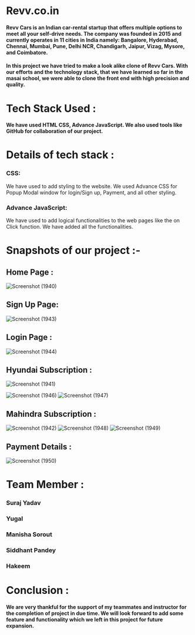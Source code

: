 
# Revv.co.in

#### Revv Cars is an Indian car-rental startup that offers multiple options to meet all your self-drive needs. The company was founded in 2015 and currently operates in 11 cities in India namely: Bangalore, Hyderabad, Chennai, Mumbai, Pune, Delhi NCR, Chandigarh, Jaipur, Vizag, Mysore, and Coimbatore.

#### In this project we have tried to make a look alike clone of Revv Cars. With our efforts and the technology stack, that we have learned so far in the masai school, we were able to clone the front end with high precision and quality.

# Tech Stack Used :

#### We have used HTML CSS, Advance JavaScript. We also used tools like GitHub for collaboration of our project.

# Details of tech stack :
### CSS:
We have used to add styling to the website. We used Advance CSS for Popup Modal window for login/Sign up, Payment, and all other styling.

### Advance JavaScript:
We have used to add logical functionalities to the web pages like the on Click function. We have added all the functionalities.

# Snapshots of our project :-

## Home Page :

![Screenshot (1940)](https://user-images.githubusercontent.com/108898197/202383297-e19563f6-8bc9-4a6e-89c0-b9291e48106d.png)

## Sign Up Page:
![Screenshot (1943)](https://user-images.githubusercontent.com/108898197/202383405-9f3d6c9c-7911-4251-9421-0e2cf147df9b.png)

## Login Page :

![Screenshot (1944)](https://user-images.githubusercontent.com/108898197/202383685-1877d6bc-d2d3-41c3-bf46-cf67ff357cef.png)

## Hyundai Subscription :
![Screenshot (1941)](https://user-images.githubusercontent.com/108898197/202383861-435d7477-4185-49a2-9266-1a836e3e23e2.png)

![Screenshot (1946)](https://user-images.githubusercontent.com/108898197/202383960-658ce60e-c6f5-4665-a436-fb1517105e9d.png)
![Screenshot (1947)](https://user-images.githubusercontent.com/108898197/202383984-2952b2fe-fa22-4052-b919-6e196312a94b.png)

## Mahindra Subscription :
![Screenshot (1942)](https://user-images.githubusercontent.com/108898197/202384112-842ae85a-f4da-4355-85aa-2b222b648d59.png)
![Screenshot (1948)](https://user-images.githubusercontent.com/108898197/202384160-3c2e38a5-0102-4598-8850-c7e27ecea8a5.png)
![Screenshot (1949)](https://user-images.githubusercontent.com/108898197/202384200-bbc6b7e4-2a9a-473b-9d90-cafef2ed1823.png)


## Payment Details :
![Screenshot (1950)](https://user-images.githubusercontent.com/108898197/202384357-751013bd-f7cb-4dc7-b7a6-6ea85b506dd4.png)




# Team Member :
### Suraj Yadav
### Yugal
### Manisha Sorout
### Siddhant Pandey
### Hakeem

# Conclusion : 

#### We are very thankful for the support of my teammates and instructor for the completion of project in due time. We will look forward to add some feature and functionality which we left in this project for future expansion.
